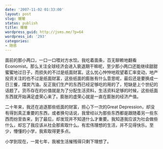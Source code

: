 ```yaml
---
date: '2007-11-02 01:33:00'
layout: post
slug: 暖暖
status: publish
title: 暖暖
wordpress_guid: http://jsms.me/?p=64
wordpress_id: '293'
categories:
- 随感
---
```


面前的那小两口，一口一口喂对方水饺。我吃着面条，百无聊赖地翻看Economist。那么关注全球经济会进入衰退期干嘛呢，至少那小两口还能继续甜甜蜜蜜地过日子，而损失的不过是纸面财富。这么忧心忡忡地观望着汇率变动，地产投资关注的也不过是纸面财富，这些纸面的膨胀有什么意思呢，最后还是要换成一日三餐，煤炭汽油。反正我们生产的东西已经足够吃的用的了，短缺是上个世纪的话题了。货币存在的价值就是为了分配生活资料，生活资料足够的时候，这些纸面东西就开始满足虚荣心来了。膨胀的虚荣心就是一直在膨胀的经济产值。


二十年来，我还在追逐那些纸面的财富，担心下一次的Great Depression，却没有得到真正重要的东西，或者换句话说，我曾经以为那些东西都是跟随着另一些东西而纷至沓来，到了最后，却发现并不知道什么才重要。我知道我应该为社会做些什么，却忘了我应该从社会那索取什么。有宏伟理想的生活，并不见得快乐。至少，懵懂的小学，我索取得更多点。


小学到现在，一晃七年，我被生活摧残得只剩下理想了。
